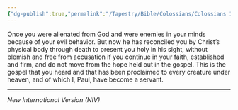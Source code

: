 ```yaml
---
{"dg-publish":true,"permalink":"/Tapestry/Bible/Colossians/Colossians 1_21-23a/","title":"Colossians 1:21-23a","hide":true,"tags":["bible-verse","bible-verse"],"dgHomeLink":true,"dgShowLocalGraph":true,"dgEnableSearch":true}
---
```


 
 Once you were alienated from God and were enemies in your minds because of your evil behavior.  But now he has reconciled you by Christ’s physical body through death to present you holy in his sight, without blemish and free from accusation if you continue in your faith, established and firm, and do not move from the hope held out in the gospel. This is the gospel that you heard and that has been proclaimed to every creature under heaven, and of which I, Paul, have become a servant.


---
*New International Version (NIV)*